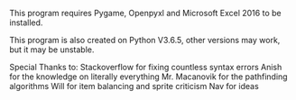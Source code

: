 This program requires Pygame, Openpyxl and Microsoft Excel 2016 to be installed.

This program is also created on Python V3.6.5, other versions may work,
but it may be unstable.

Special Thanks to:
Stackoverflow for fixing countless syntax errors
Anish for the knowledge on literally everything
Mr. Macanovik for the pathfinding algorithms
Will for item balancing and sprite criticism
Nav for ideas